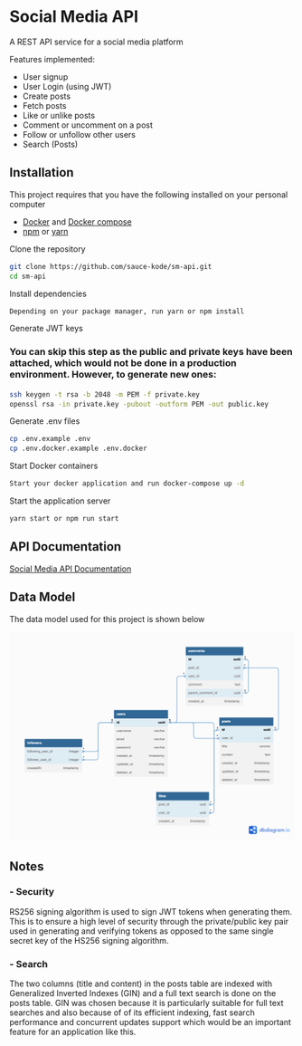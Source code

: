 # Social Media API

A REST API service for a social media platform

Features implemented:
- User signup
- User Login (using JWT)
- Create posts
- Fetch posts
- Like or unlike posts
- Comment or uncomment on a post
- Follow or unfollow other users
- Search (Posts)

## Installation
This project requires that you have the following installed on your personal computer
- [Docker](https://www.docker.com/) and [Docker compose](https://docs.docker.com/compose/install/)
- [npm](https://docs.npmjs.com/downloading-and-installing-node-js-and-npm) or [yarn](https://classic.yarnpkg.com/lang/en/docs/install/#mac-stable)

Clone the repository

```sh
git clone https://github.com/sauce-kode/sm-api.git
cd sm-api
```

Install dependencies
```sh
Depending on your package manager, run yarn or npm install
```

Generate JWT keys
### You can skip this step as the public and private keys have been attached, which would not be done in a production environment. However, to generate new ones:
```sh
ssh keygen -t rsa -b 2048 -m PEM -f private.key
openssl rsa -in private.key -pubout -outform PEM -out public.key
```

Generate .env files
```sh
cp .env.example .env
cp .env.docker.example .env.docker
```

Start Docker containers
```sh
Start your docker application and run docker-compose up -d
```
Start the application server
```sh
yarn start or npm run start
```

## API Documentation
[Social Media API Documentation](Social_Media_API.postman_collection.json)

## Data Model
The data model used for this project is shown below

![Social Media Data Model](/assets/images/social%20media.png)

## Notes

### - Security

RS256 signing algorithm is used to sign JWT tokens when generating them. This is to ensure a high level of  security through the private/public key pair used in generating and verifying tokens as opposed to the same single secret key of the HS256 signing algorithm.

### - Search
The two columns (title and content) in the posts table are indexed with Generalized Inverted Indexes (GIN) and a full text search is done on the posts table. GIN was chosen because it is particularly suitable for full text searches and also because of of its efficient indexing, fast search performance and concurrent updates support which would be an important feature for an application like this.